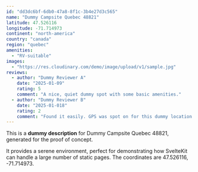 ```yaml
---
id: "dd3dc6bf-6db0-47a8-8f1c-3b4e27d3c565"
name: "Dummy Campsite Quebec 48821"
latitude: 47.526116
longitude: -71.714973
continent: "north-america"
country: "canada"
region: "quebec"
amenities:
  - "RV-suitable"
images:
  - "https://res.cloudinary.com/demo/image/upload/v1/sample.jpg"
reviews:
  - author: "Dummy Reviewer A"
    date: "2025-01-09"
    rating: 5
    comment: "A nice, quiet dummy spot with some basic amenities."
  - author: "Dummy Reviewer B"
    date: "2025-01-018"
    rating: 2
    comment: "Found it easily. GPS was spot on for this dummy location."
---
```


This is a **dummy description** for Dummy Campsite Quebec 48821, generated for the proof of concept.

It provides a serene environment, perfect for demonstrating how SvelteKit can handle a large number of static pages. The coordinates are 47.526116, -71.714973.

